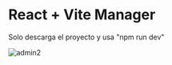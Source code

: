 # React + Vite Manager
Solo descarga el proyecto y usa "npm run dev"

![admin2](https://github.com/DiegoCari/React-Management/assets/102935031/fcb30988-5ecc-45f8-9ce6-1f8fc13376d4)
